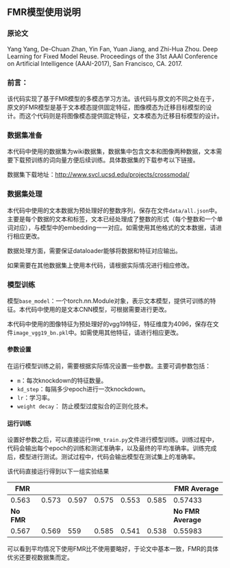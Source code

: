 

## FMR模型使用说明

### 原论文

Yang Yang, De-Chuan Zhan, Yin Fan, Yuan Jiang, and Zhi-Hua Zhou. Deep Learning for Fixed Model Reuse. Proceedings of the 31st AAAI Conference on Artificial Intelligence (AAAI-2017), San Francisco, CA. 2017.

### 前言：

该代码实现了基于FMR模型的多模态学习方法。该代码与原文的不同之处在于，原文的FMR模型是基于文本模态提供固定特征，图像模态为迁移目标模型的设计。而这个代码则是将图像模态提供固定特征，文本模态为迁移目标模型的设计。

### 数据集准备

本代码中使用的数据集为wiki数据集，数据集中包含文本和图像两种数据，文本需要下载预训练的词向量方便后续训练。具体数据集的下载参考以下链接。

数据集下载地址：http://www.svcl.ucsd.edu/projects/crossmodal/

### 数据集处理

本代码中使用的文本数据为预处理好的整数序列，保存在文件`data/all.json`中。主要是每个数据的文本和标签，文本已经处理成了整数的形式（每个整数和一个单词对应），与模型中的embedding一一对应。如需使用其他格式的文本数据，请进行相应更改。

数据处理方面，需要保证dataloader能够将数据和特征对应输出。

如果需要在其他数据集上使用本代码，请根据实际情况进行相应修改。

### 模型训练

模型`base_model`：一个torch.nn.Module对象，表示文本模型，提供可训练的特征。本代码中使用的是文本CNN模型，可根据需要进行更改。

本代码中使用的图像特征为预处理好的vgg19特征，特征维度为4096，保存在文件`image_vgg19_bn.pkl`中。如需使用其他特征，请进行相应更改。

#### 参数设置

在运行模型训练之前，需要根据实际情况设置一些参数。主要可调参数包括：

- `m`：每次knockdown的特征数量。
- `kd_step`：每隔多少epoch进行一次knockdown。
- `lr`：学习率。
- `weight decay`： 防止模型过度拟合的正则化技术。

#### 运行训练

设置好参数之后，可以直接运行`FMR_train.py`文件进行模型训练。训练过程中，代码会输出每个epoch的训练和测试准确率，以及最终的平均准确率。训练完成后，模型进行测试。测试过程中，代码会输出模型在测试集上的准确率。

该代码直接运行得到以下一组实验结果

| FMR        |       |       |       |       |       | FMR Average        |
| ---------- | ----- | ----- | ----- | ----- | ----- | ------------------ |
| 0.563      | 0.573 | 0.597 | 0.575 | 0.553 | 0.585 | 0.57433            |
| **No FMR** |       |       |       |       |       | **No FMR Average** |
| 0.567      | 0.569 | 559   | 0.585 | 0.541 | 0.538 | 0.55983            |

可以看到平均情况下使用FMR比不使用要略好，于论文中基本一致，FMR的具体优劣还要视数据集而定。

